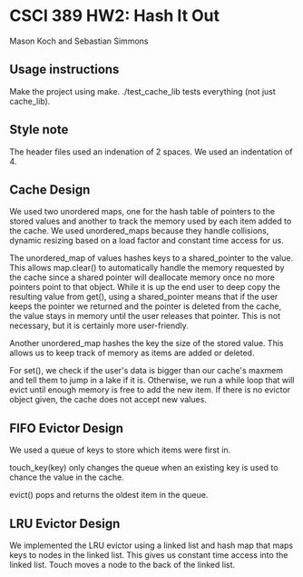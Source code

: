 # CSCI 389 HW2: Hash It Out
Mason Koch and Sebastian Simmons

## Usage instructions

Make the project using make. ./test_cache_lib tests everything (not just cache_lib).

## Style note

The header files used an indenation of 2 spaces. We used an indentation of 4. 

## Cache Design
We used two unordered maps, one for the hash table of pointers to the stored values and another to track the memory used by each item added to the cache. We used unordered_maps because they handle collisions, dynamic resizing based on a load factor and constant time access for us.

The unordered_map of values hashes keys to a shared_pointer to the value. This allows map.clear() to automatically handle the memory requested by the cache since a shared pointer will deallocate memory once no more pointers point to that object. While it is up the end user to deep copy the resulting value from get(), using a shared_pointer means that if the user keeps the pointer we returned and the pointer is deleted from the cache, the value stays in memory until the user releases that pointer. This is not necessary, but it is certainly more user-friendly.

Another unordered_map hashes the key the size of the stored value. This allows us to keep track of memory as items are added or deleted.

For set(), we check if the user's data is bigger than our cache's maxmem and tell them to jump in a lake if it is. Otherwise, we run a while loop that will evict until enough memory is free to add the new item. If there is no evictor object given, the cache does not accept new values.

## FIFO Evictor Design
We used a queue of keys to store which items were first in. 

touch_key(key) only changes the queue when an existing key is used to chance the value in the cache.

evict() pops and returns the oldest item in the queue.

## LRU Evictor Design

We implemented the LRU evictor using a linked list and hash map that maps keys to nodes in the linked list. This gives us constant time access into the linked list. Touch moves a node to the back of the linked list.

